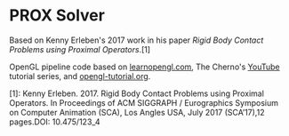 # PROX Solver

Based on Kenny Erleben's 2017 work in his paper _Rigid Body Contact Problems using Proximal Operators_.[1] 

OpenGL pipeline code based on [learnopengl.com](https://learnopengl.com/), The Cherno's [YouTube](https://www.youtube.com/user/TheChernoProject) tutorial series, and [opengl-tutorial.org](https://www.opengl-tutorial.org/).

[1]:
Kenny Erleben. 2017. Rigid Body Contact Problems using Proximal Operators. In Proceedings of ACM SIGGRAPH / Eurographics Symposium on Computer Animation (SCA), Los Angles USA, July 2017 (SCA’17),12 pages.DOI: 10.475/123_4